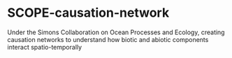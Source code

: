 # SCOPE-causation-network
Under the Simons Collaboration on Ocean Processes and Ecology, creating causation networks to understand how biotic and abiotic components interact spatio-temporally

